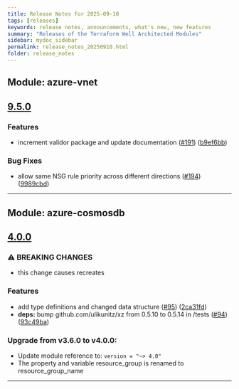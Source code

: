 ```yaml
---
title: Release Notes for 2025-09-10
tags: [releases]
keywords: release notes, announcements, what's new, new features
summary: "Releases of the Terraform Well Architected Modules"
sidebar: mydoc_sidebar
permalink: release_notes_20250910.html
folder: release_notes
---
```


## Module: azure-vnet
## [9.5.0](https://github.com/CloudNationHQ/terraform-azure-vnet/releases/tag/v9.5.0)


### Features

* increment validor package and update documentation ([#191](https://github.com/CloudNationHQ/terraform-azure-vnet/issues/191)) ([b9ef6bb](https://github.com/CloudNationHQ/terraform-azure-vnet/commit/b9ef6bbfe371d8c1e380b788927228b74a68418f))


### Bug Fixes

* allow same NSG rule priority across different directions ([#194](https://github.com/CloudNationHQ/terraform-azure-vnet/issues/194)) ([9989cbd](https://github.com/CloudNationHQ/terraform-azure-vnet/commit/9989cbddf11e1ae71d39d573df7d05f99ff44fd0))

---

## Module: azure-cosmosdb
## [4.0.0](https://github.com/CloudNationHQ/terraform-azure-cosmosdb/releases/tag/v4.0.0)


### ⚠ BREAKING CHANGES

* this change causes recreates

### Features

* add type definitions and changed data structure ([#95](https://github.com/CloudNationHQ/terraform-azure-cosmosdb/issues/95)) ([2ca31fd](https://github.com/CloudNationHQ/terraform-azure-cosmosdb/commit/2ca31fd8d9088017f4975d445ab287cc6dbd86be))
* **deps:** bump github.com/ulikunitz/xz from 0.5.10 to 0.5.14 in /tests ([#94](https://github.com/CloudNationHQ/terraform-azure-cosmosdb/issues/94)) ([93c49ba](https://github.com/CloudNationHQ/terraform-azure-cosmosdb/commit/93c49baab720255748123bdee370e2aa10602c03))

### Upgrade from v3.6.0 to v4.0.0:

- Update module reference to: `version = "~> 4.0"`
- The property and variable resource_group is renamed to resource_group_name

---

